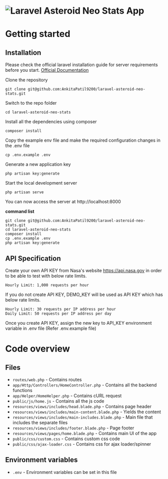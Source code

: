 # ![Laravel Asteroid Neo Stats App](logo.png)

# Getting started

## Installation

Please check the official laravel installation guide for server requirements before you start. [Official Documentation](https://laravel.com/docs/5.4/installation#installation)

Clone the repository

    git clone git@github.com:AnkitaPatil9200/laravel-asteroid-neo-stats.git

Switch to the repo folder

    cd laravel-asteroid-neo-stats

Install all the dependencies using composer

    composer install

Copy the example env file and make the required configuration changes in the .env file

    cp .env.example .env

Generate a new application key

    php artisan key:generate

Start the local development server

    php artisan serve

You can now access the server at http://localhost:8000

**command list**

    git clone git@github.com:AnkitaPatil9200/laravel-asteroid-neo-stats.git
    cd laravel-asteroid-neo-stats
    composer install
    cp .env.example .env
    php artisan key:generate

## API Specification

Create your own API KEY from Nasa's website https://api.nasa.gov in order to be able to test with below rate limits.

    Hourly Limit: 1,000 requests per hour

If you do not create API KEY, DEMO_KEY will be used as API KEY which has below rate limits.

    Hourly Limit: 30 requests per IP address per hour
    Daily Limit: 50 requests per IP address per day

Once you create API KEY, assign the new key to API_KEY environment variable in .env file 
(Refer .env.example file)

# Code overview

## Files

- `routes/web.php` - Contains routes
- `app/Http/Controllers/HomeController.php` - Contains all the backend functions
- `app/Helper/HomeHelper.php` - Contains cURL request
- `public/js/home.js` - Contains all the js code
- `resources/views/includes/head.blade.php` - Contains page header
- `resources/views/includes/main-content.blade.php` - Yields the content
- `resources/views/includes/main-includes.blade.php` - Main file that includes the separate files
- `resources/views/includes/footer.blade.php` - Page footer
- `resources/views/pages/home.blade.php` - Contains main UI of the app
- `public/css/custom.css` - Contains custom css code
- `public/css/ajax-loader.css` - Contains css for ajax loader/spinner

## Environment variables

- `.env` - Environment variables can be set in this file